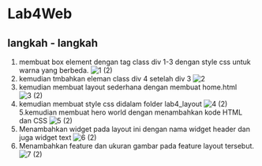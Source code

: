 # Lab4Web
## langkah - langkah  
1. membuat box element dengan tag class div 1-3  dengan style css untuk warna yang berbeda.
![1 (2)](https://user-images.githubusercontent.com/56240533/115361496-d69d8a00-a1ea-11eb-89b6-ce0e28fb6829.png)
2. kemudian tmbahkan eleman class div 4 setelah div 3
![2](https://user-images.githubusercontent.com/56240533/115361509-d8ffe400-a1ea-11eb-9015-37139c319100.png)
3. kemudian  membuat layout sederhana dengan membuat home.html 
![3 (2)](https://user-images.githubusercontent.com/56240533/115361562-e5843c80-a1ea-11eb-96a1-04f103ddbf2b.png)
4. kemudian membuat style css didalam folder lab4_layout
![4 (2)](https://user-images.githubusercontent.com/56240533/115361567-e74e0000-a1ea-11eb-9771-966c5e6befe7.png)
5.kemudian membuat hero world dengan menambahkan  kode HTML dan CSS
![5 (2)](https://user-images.githubusercontent.com/56240533/115361569-e74e0000-a1ea-11eb-81d8-d06bda50ec94.png)
6. Menambahkan widget pada layout ini dengan nama  widget header dan juga widget text 
![6 (2)](https://user-images.githubusercontent.com/56240533/115361592-ecab4a80-a1ea-11eb-856b-8a92c370c25c.png)
7. Menambahkan feature dan ukuran gambar pada feature layout tersebut.
![7 (2)](https://user-images.githubusercontent.com/56240533/115361604-ef0da480-a1ea-11eb-812b-67ec3d7b5a6e.png)
